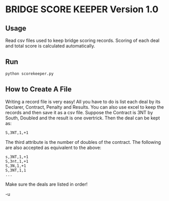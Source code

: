 # BRIDGE SCORE KEEPER Version 1.0

## Usage
Read csv files used to keep bridge scoring records.
Scoring of each deal and total score is calculated automatically.

## Run 
```
python scorekeeper.py
```

## How to Create A File
Writing a record file is very easy! 
All you have to do is list each deal by its Declarer, Contract, Penalty and Results.
You can also use excel to keep the records and then save it as a csv file.
Suppose the Contract is 3NT by South, Doubled and the result is one overtrick.
Then the deal can be kept as:
```
S,3NT,1,+1
```
The third attribute is the number of doubles of the contract.
The following are also accepted as equivalent to the above:
```
s,3NT,1,+1
S,3nt,1,+1
S,3N,1,+1
S,3NT,1,1
...
```
Make sure the deals are listed in order!


-u
